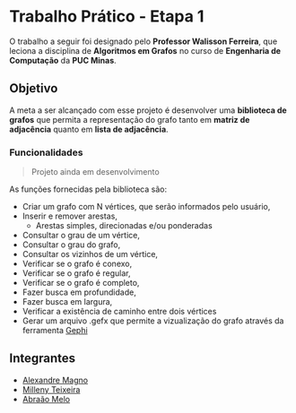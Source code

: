 # Trabalho Prático - Etapa 1
O trabalho a seguir foi designado pelo **Professor Walisson Ferreira**, que leciona a disciplina de **Algoritmos em Grafos** no curso de **Engenharia de Computação** da **PUC Minas**.

## Objetivo
A meta a ser alcançado com esse projeto é desenvolver uma **biblioteca de grafos** que permita a representação do grafo tanto em **matriz de adjacência** quanto
em **lista de adjacência**.

### Funcionalidades
> Projeto ainda em desenvolvimento

As funções fornecidas pela biblioteca são:
- Criar um grafo com N vértices, que serão informados pelo usuário,
- Inserir e remover arestas,
    - Arestas simples, direcionadas e/ou ponderadas
- Consultar o grau de um vértice,
- Consultar o grau do grafo,
- Consultar os vizinhos de um vértice,
- Verificar se o grafo é conexo,
- Verificar se o grafo é regular,
- Verificar se o grafo é completo,
- Fazer busca em profundidade,
- Fazer busca em largura,
- Verificar a existência de caminho entre dois vértices
- Gerar um arquivo .gefx que permite a vizualização do grafo através da ferramenta [Gephi](https://gephi.org/)

## Integrantes
- [Alexandre Magno](https://github.com/alexandmag)
- [Milleny Teixeira](https://github.com/millenyteixeira)
- [Abraão Melo](https://github.com/abramelo21)